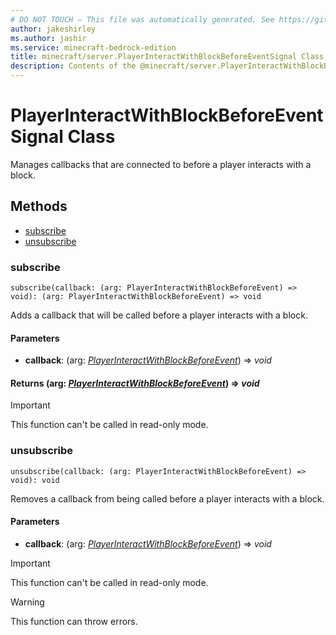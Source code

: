 ```yaml
---
# DO NOT TOUCH — This file was automatically generated. See https://github.com/mojang/minecraftapidocsgenerator to modify descriptions, examples, etc.
author: jakeshirley
ms.author: jashir
ms.service: minecraft-bedrock-edition
title: minecraft/server.PlayerInteractWithBlockBeforeEventSignal Class
description: Contents of the @minecraft/server.PlayerInteractWithBlockBeforeEventSignal class.
---
```

# PlayerInteractWithBlockBeforeEventSignal Class

Manages callbacks that are connected to before a player interacts with a block.

## Methods
- [subscribe](#subscribe)
- [unsubscribe](#unsubscribe)

### **subscribe**
`
subscribe(callback: (arg: PlayerInteractWithBlockBeforeEvent) => void): (arg: PlayerInteractWithBlockBeforeEvent) => void
`

Adds a callback that will be called before a player interacts with a block.

#### **Parameters**
- **callback**: (arg: [*PlayerInteractWithBlockBeforeEvent*](PlayerInteractWithBlockBeforeEvent.md)) => *void*

#### **Returns** (arg: [*PlayerInteractWithBlockBeforeEvent*](PlayerInteractWithBlockBeforeEvent.md)) => *void*

> [!IMPORTANT]
> This function can't be called in read-only mode.

### **unsubscribe**
`
unsubscribe(callback: (arg: PlayerInteractWithBlockBeforeEvent) => void): void
`

Removes a callback from being called before a player interacts with a block.

#### **Parameters**
- **callback**: (arg: [*PlayerInteractWithBlockBeforeEvent*](PlayerInteractWithBlockBeforeEvent.md)) => *void*

> [!IMPORTANT]
> This function can't be called in read-only mode.

> [!WARNING]
> This function can throw errors.
